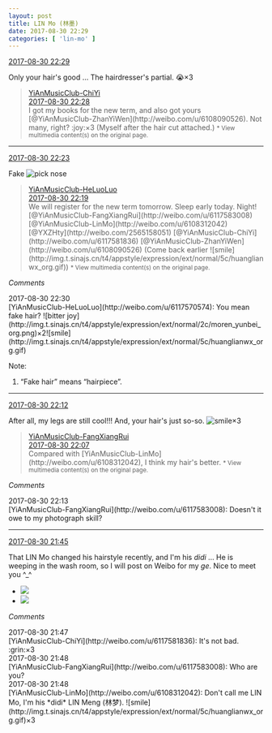 ```yaml
---
layout: post
title: LIN Mo (林墨)
date: 2017-08-30 22:29
categories: [ 'lin-mo' ]
---
```


<div class="weibo-info">
  <a href="http://weibo.com/6108312042/FjxyMsZiW">2017-08-30 22:29</a>
</div>

Only your hair's good … The hairdresser's partial. :sob:×3

<!-- more -->

> <div class="weibo-post-name">
>   <a href="http://weibo.com/u/6117581836">YiAnMusicClub-ChiYi</a>
> </div>
> <div class="weibo-info">
>   <a href="http://weibo.com/6117581836/Fjxyogq3F">2017-08-30 22:28</a>
> </div>
> I got my books for the new term, and also got yours [@YiAnMusicClub-ZhanYiWen](http://weibo.com/u/6108090526). Not many, right? :joy:×3 (Myself after the hair cut attached.)  
> <small>* View multimedia content(s) on the original page.</small>

---

<div class="weibo-info">
  <a href="http://weibo.com/6108312042/Fjxweo2ar">2017-08-30 22:23</a>
</div>

Fake ![pick nose](http://img.t.sinajs.cn/t4/appstyle/expression/ext/normal/0b/wabi_org.gif)

> <div class="weibo-post-name">
>   <a href="http://weibo.com/u/6117570574">YiAnMusicClub-HeLuoLuo</a>
> </div>
> <div class="weibo-info">
>   <a href="http://weibo.com/6117570574/FjxuW3anG">2017-08-30 22:19</a>
> </div>
> We will register for the new term tomorrow. Sleep early today. Night! [@YiAnMusicClub-FangXiangRui](http://weibo.com/u/6117583008) [@YiAnMusicClub-LinMo](http://weibo.com/u/6108312042) [@YXZHty](http://weibo.com/2565158051) [@YiAnMusicClub-ChiYi](http://weibo.com/u/6117581836) [@YiAnMusicClub-ZhanYiWen](http://weibo.com/u/6108090526) (Come back earlier ![smile](http://img.t.sinajs.cn/t4/appstyle/expression/ext/normal/5c/huanglianwx_org.gif))  
> <small>* View multimedia content(s) on the original page.</small>

*Comments*

<div class="weibo-info">2017-08-30 22:30</div>
[YiAnMusicClub-HeLuoLuo](http://weibo.com/u/6117570574): You mean fake hair? ![bitter joy](http://img.t.sinajs.cn/t4/appstyle/expression/ext/normal/2c/moren_yunbei_org.png)×2![smile](http://img.t.sinajs.cn/t4/appstyle/expression/ext/normal/5c/huanglianwx_org.gif)

Note:
1. “Fake hair” means “hairpiece”.

---

<div class="weibo-info">
  <a href="http://weibo.com/6108312042/FjxrS1x7b">2017-08-30 22:12</a>
</div>

After all, my legs are still cool!!! And, your hair's just so-so. ![smile](http://img.t.sinajs.cn/t4/appstyle/expression/ext/normal/5c/huanglianwx_org.gif)×3

> <div class="weibo-post-name">
>   <a href="http://weibo.com/u/6117583008">YiAnMusicClub-FangXiangRui</a>
> </div>
> <div class="weibo-info">
>   <a href="http://weibo.com/6117583008/Fjxq4lKcX">2017-08-30 22:07</a>
> </div>
> Compared with [YiAnMusicClub-LinMo](http://weibo.com/u/6108312042), I think my hair's better.  
> <small>* View multimedia content(s) on the original page.</small>

*Comments*

<div class="weibo-info">2017-08-30 22:13</div>
[YiAnMusicClub-FangXiangRui](http://weibo.com/u/6117583008): Doesn't it owe to my photograph skill?

---

<div class="weibo-info">
  <a href="http://weibo.com/6108312042/Fjxh4rAJ0">2017-08-30 21:45</a>
</div>

That LIN Mo changed his hairstyle recently, and I'm his *didi* … He is weeping in the wash room, so I will post on Weibo for my *ge*. Nice to meet you ^_^

<ul class="weibo-pic-list-1">
  <li class="weibo-pic">
    <a href="https://wx2.sinaimg.cn/mw690/006FnQZYgy1fj22zx1pbcj31ho1zk7wj.jpg"><img src="https://wx2.sinaimg.cn/thumb150/006FnQZYgy1fj22zx1pbcj31ho1zk7wj.jpg" /></a>
  </li>
  <li class="weibo-pic">
    <a href="https://wx3.sinaimg.cn/mw690/006FnQZYgy1fj22zspu0lj31ho1zkx6q.jpg"><img src="https://wx3.sinaimg.cn/thumb150/006FnQZYgy1fj22zspu0lj31ho1zkx6q.jpg" /></a>
  </li>
</ul>

*Comments*

<div class="weibo-info">2017-08-30 21:47</div>
[YiAnMusicClub-ChiYi](http://weibo.com/u/6117581836): It's not bad. :grin:×3

<div class="weibo-info">2017-08-30 21:48</div>
[YiAnMusicClub-FangXiangRui](http://weibo.com/u/6117583008): Who are you?

<div class="weibo-info">2017-08-30 21:48</div>
[YiAnMusicClub-LinMo](http://weibo.com/u/6108312042): Don't call me LIN Mo, I'm his *didi* LIN Meng (林梦). ![smile](http://img.t.sinajs.cn/t4/appstyle/expression/ext/normal/5c/huanglianwx_org.gif)×3
